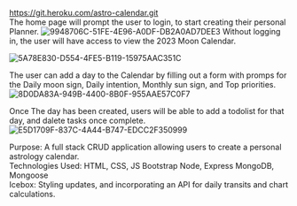 https://git.heroku.com/astro-calendar.git
<br>
The home page will prompt the user to login, to start creating their personal Planner. 
![9948706C-51FE-4E96-A0DF-DB2A0AD7DEE3](https://user-images.githubusercontent.com/113068944/216198126-71e2e474-3532-49b4-a27b-b7d11994bd8a.jpeg)
Without logging in, the user will have access to view the 2023 Moon Calendar. 

![5A78E830-D554-4FE5-B119-15975AAC351C](https://user-images.githubusercontent.com/113068944/216198219-b4529557-fc34-4780-9eae-13ec2c4465bb.jpeg)

The user can add a day to the Calendar by filling out a form with promps for the Daily moon sign, Daily intention, Monthly sun sign, and Top priorities. 
![8D0DA83A-949B-4400-8B0F-955AAE57C0F7](https://user-images.githubusercontent.com/113068944/216199858-6d5f54ea-d7a5-40e3-99a8-6613738c46be.jpeg)

Once The day has been created, users will be able to add a todolist for that day, and dalete tasks once complete. 
![E5D1709F-837C-4A44-B747-EDCC2F350999](https://user-images.githubusercontent.com/113068944/216199915-2906ee3e-08c1-48db-8a18-6c58490f07ec.jpeg)



Purpose: A full stack CRUD application allowing users to create a personal astrology calendar. 
<br>
Technologies Used: HTML, CSS, JS
Bootstrap
Node, Express
MongoDB, Mongoose
<br>
Icebox: Styling updates, and incorporating an API for daily transits and chart calculations. 
